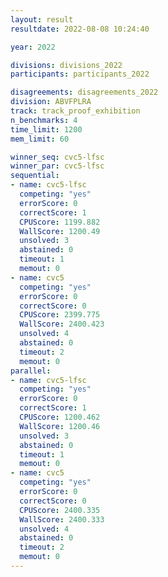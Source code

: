 ```yaml
---
layout: result
resultdate: 2022-08-08 10:24:40

year: 2022

divisions: divisions_2022
participants: participants_2022

disagreements: disagreements_2022
division: ABVFPLRA
track: track_proof_exhibition
n_benchmarks: 4
time_limit: 1200
mem_limit: 60

winner_seq: cvc5-lfsc
winner_par: cvc5-lfsc
sequential:
- name: cvc5-lfsc
  competing: "yes"
  errorScore: 0
  correctScore: 1
  CPUScore: 1199.882
  WallScore: 1200.49
  unsolved: 3
  abstained: 0
  timeout: 1
  memout: 0
- name: cvc5
  competing: "yes"
  errorScore: 0
  correctScore: 0
  CPUScore: 2399.775
  WallScore: 2400.423
  unsolved: 4
  abstained: 0
  timeout: 2
  memout: 0
parallel:
- name: cvc5-lfsc
  competing: "yes"
  errorScore: 0
  correctScore: 1
  CPUScore: 1200.462
  WallScore: 1200.46
  unsolved: 3
  abstained: 0
  timeout: 1
  memout: 0
- name: cvc5
  competing: "yes"
  errorScore: 0
  correctScore: 0
  CPUScore: 2400.335
  WallScore: 2400.333
  unsolved: 4
  abstained: 0
  timeout: 2
  memout: 0
---
```

